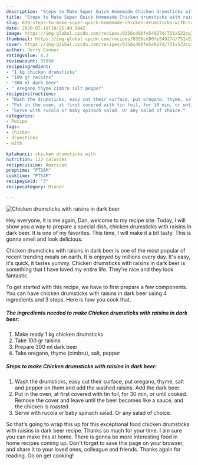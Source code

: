 ```yaml
---
description: "Steps to Make Super Quick Homemade Chicken drumsticks with raisins in dark beer"
title: "Steps to Make Super Quick Homemade Chicken drumsticks with raisins in dark beer"
slug: 819-steps-to-make-super-quick-homemade-chicken-drumsticks-with-raisins-in-dark-beer
date: 2020-07-19T10:25:49.944Z
image: https://img-global.cpcdn.com/recipes/0356cd90fe54927d/751x532cq70/chicken-drumsticks-with-raisins-in-dark-beer-recipe-main-photo.jpg
thumbnail: https://img-global.cpcdn.com/recipes/0356cd90fe54927d/751x532cq70/chicken-drumsticks-with-raisins-in-dark-beer-recipe-main-photo.jpg
cover: https://img-global.cpcdn.com/recipes/0356cd90fe54927d/751x532cq70/chicken-drumsticks-with-raisins-in-dark-beer-recipe-main-photo.jpg
author: Jerry Conner
ratingvalue: 4.3
reviewcount: 35650
recipeingredient:
- "1 kg chicken drumsticks"
- "100 gr raisins"
- "300 ml dark beer"
- " oregano thyme cimbru salt pepper"
recipeinstructions:
- "Wash the drumsticks, easy cut their surface, put oregano, thyme, salt and pepper on them and add the washed raisins. Add the dark beer."
- "Put in the oven, at first covered with tin foil, for 30 min, or until cooked. Remove the cover and leave until the beer becomes like a sauce, and the chicken is roasted."
- "Serve with rucola or baby spinach salad. Or any salad of choice."
categories:
- Recipe
tags:
- chicken
- drumsticks
- with

katakunci: chicken drumsticks with 
nutrition: 122 calories
recipecuisine: American
preptime: "PT16M"
cooktime: "PT54M"
recipeyield: "3"
recipecategory: Dinner

---
```



![Chicken drumsticks with raisins in dark beer](https://img-global.cpcdn.com/recipes/0356cd90fe54927d/751x532cq70/chicken-drumsticks-with-raisins-in-dark-beer-recipe-main-photo.jpg)

Hey everyone, it is me again, Dan, welcome to my recipe site. Today, I will show you a way to prepare a special dish, chicken drumsticks with raisins in dark beer. It is one of my favorites. This time, I will make it a bit tasty. This is gonna smell and look delicious.



Chicken drumsticks with raisins in dark beer is one of the most popular of recent trending meals on earth. It is enjoyed by millions every day. It's easy, it's quick, it tastes yummy. Chicken drumsticks with raisins in dark beer is something that I have loved my entire life. They're nice and they look fantastic.


To get started with this recipe, we have to first prepare a few components. You can have chicken drumsticks with raisins in dark beer using 4 ingredients and 3 steps. Here is how you cook that.

<!--inarticleads1-->

##### The ingredients needed to make Chicken drumsticks with raisins in dark beer:

1. Make ready 1 kg chicken drumsticks
1. Take 100 gr raisins
1. Prepare 300 ml dark beer
1. Take  oregano, thyme (cimbru), salt, pepper




<!--inarticleads2-->

##### Steps to make Chicken drumsticks with raisins in dark beer:

1. Wash the drumsticks, easy cut their surface, put oregano, thyme, salt and pepper on them and add the washed raisins. Add the dark beer.
1. Put in the oven, at first covered with tin foil, for 30 min, or until cooked. Remove the cover and leave until the beer becomes like a sauce, and the chicken is roasted.
1. Serve with rucola or baby spinach salad. Or any salad of choice.




So that's going to wrap this up for this exceptional food chicken drumsticks with raisins in dark beer recipe. Thanks so much for your time. I am sure you can make this at home. There is gonna be more interesting food in home recipes coming up. Don't forget to save this page on your browser, and share it to your loved ones, colleague and friends. Thanks again for reading. Go on get cooking!
